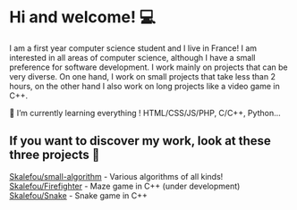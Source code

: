 # Hi and welcome! 💻

I am a first year computer science student and I live in France! I am interested in all areas of computer science, although I have a small preference for software development. I work mainly on projects that can be very diverse. On one hand, I work on small projects that take less than 2 hours, on the other hand I also work on long projects like a video game in C++.

🌱 I’m currently learning everything ! HTML/CSS/JS/PHP, C/C++, Python...

## If you want to discover my work, look at these three projects 👀
[Skalefou/small-algorithm](https://github.com/Skalefou/small-algorithm) - Various algorithms of all kinds!
[Skalefou/Firefighter](https://github.com/Skalefou/Firefighter) - Maze game in C++ (under development)
[Skalefou/Snake](https://github.com/Skalefou/snake) - Snake game in C++
